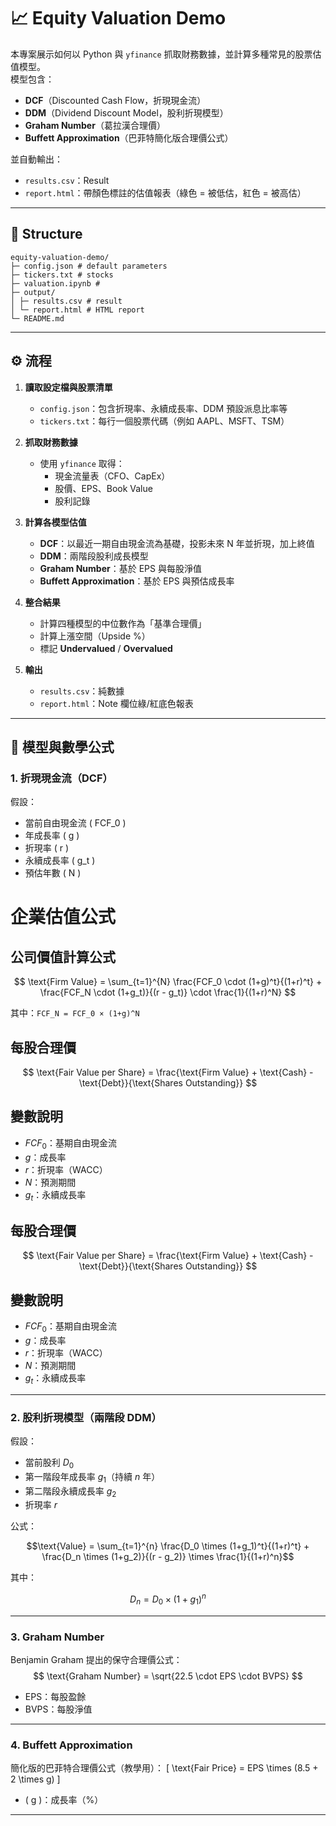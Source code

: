 # 📈 Equity Valuation Demo

本專案展示如何以 Python 與 `yfinance` 抓取財務數據，並計算多種常見的股票估值模型。  
模型包含：
- **DCF**（Discounted Cash Flow，折現現金流）
- **DDM**（Dividend Discount Model，股利折現模型）
- **Graham Number**（葛拉漢合理價）
- **Buffett Approximation**（巴菲特簡化版合理價公式）

並自動輸出：
- `results.csv`：Result
- `report.html`：帶顏色標註的估值報表（綠色 = 被低估，紅色 = 被高估）

---

## 📂 Structure
```
equity-valuation-demo/
├─ config.json # default parameters
├─ tickers.txt # stocks
├─ valuation.ipynb # 
├─ output/
│ ├─ results.csv # result
│ └─ report.html # HTML report
└─ README.md 
```



---

## ⚙️ 流程

1. **讀取設定檔與股票清單**
   - `config.json`：包含折現率、永續成長率、DDM 預設派息比率等
   - `tickers.txt`：每行一個股票代碼（例如 AAPL、MSFT、TSM）

2. **抓取財務數據**
   - 使用 `yfinance` 取得：
     - 現金流量表（CFO、CapEx）
     - 股價、EPS、Book Value
     - 股利記錄

3. **計算各模型估值**
   - **DCF**：以最近一期自由現金流為基礎，投影未來 N 年並折現，加上終值
   - **DDM**：兩階段股利成長模型
   - **Graham Number**：基於 EPS 與每股淨值
   - **Buffett Approximation**：基於 EPS 與預估成長率

4. **整合結果**
   - 計算四種模型的中位數作為「基準合理價」
   - 計算上漲空間（Upside %）
   - 標記 **Undervalued** / **Overvalued**

5. **輸出**
   - `results.csv`：純數據
   - `report.html`：Note 欄位綠/紅底色報表

---

## 📐 模型與數學公式

### 1. 折現現金流（DCF）
假設：
- 當前自由現金流 \( FCF_0 \)
- 年成長率 \( g \)
- 折現率 \( r \)
- 永續成長率 \( g_t \)
- 預估年數 \( N \)


# 企業估值公式

## 公司價值計算公式

$$
\text{Firm Value} = \sum_{t=1}^{N} \frac{FCF_0 \cdot (1+g)^t}{(1+r)^t} + \frac{FCF_N \cdot (1+g_t)}{(r - g_t)} \cdot \frac{1}{(1+r)^N}
$$

其中：`FCF_N = FCF_0 × (1+g)^N`

## 每股合理價

$$
\text{Fair Value per Share} = \frac{\text{Firm Value} + \text{Cash} - \text{Debt}}{\text{Shares Outstanding}}
$$

## 變數說明

- $FCF_0$：基期自由現金流
- $g$：成長率
- $r$：折現率（WACC）
- $N$：預測期間
- $g_t$：永續成長率

## 每股合理價

$$
\text{Fair Value per Share} = \frac{\text{Firm Value} + \text{Cash} - \text{Debt}}{\text{Shares Outstanding}}
$$

## 變數說明

- $FCF_0$：基期自由現金流
- $g$：成長率
- $r$：折現率（WACC）
- $N$：預測期間
- $g_t$：永續成長率







---

### 2. 股利折現模型（兩階段 DDM）
假設：
- 當前股利 $D_0$
- 第一階段年成長率 $g_1$（持續 $n$ 年）
- 第二階段永續成長率 $g_2$
- 折現率 $r$

公式：

$$\text{Value} = \sum_{t=1}^{n} \frac{D_0 \times (1+g_1)^t}{(1+r)^t} + \frac{D_n \times (1+g_2)}{(r - g_2)} \times \frac{1}{(1+r)^n}$$

其中：

$$D_n = D_0 \times (1+g_1)^n$$

---

### 3. Graham Number
Benjamin Graham 提出的保守合理價公式：
$$
\text{Graham Number} = \sqrt{22.5 \cdot EPS \cdot BVPS}
$$
- EPS：每股盈餘
- BVPS：每股淨值

---

### 4. Buffett Approximation
簡化版的巴菲特合理價公式（教學用）：
\[
\text{Fair Price} = EPS \times (8.5 + 2 \times g)
\]
- \( g \)：成長率（%）

---